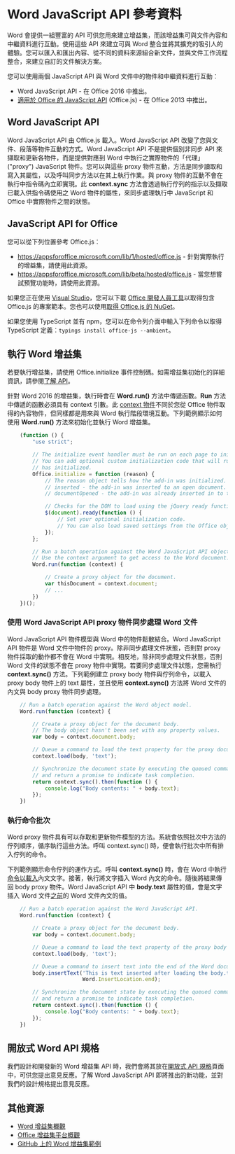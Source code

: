 # Word JavaScript API 參考資料

Word 會提供一組豐富的 API 可供您用來建立增益集，而該增益集可與文件內容和中繼資料進行互動。使用這些 API 來建立可與 Word 整合並將其擴充的吸引人的體驗。您可以匯入和匯出內容、從不同的資料來源組合新文件，並與文件工作流程整合，來建立自訂的文件解決方案。

您可以使用兩個 JavaScript API 與 Word 文件中的物件和中繼資料進行互動︰

- Word JavaScript API - 在 Office 2016 中推出。
- [適用於 Office 的 JavaScript API](../javascript-api-for-office.md) (Office.js) - 在 Office 2013 中推出。

## Word JavaScript API

Word JavaScript API 由 Office.js 載入。Word JavaScript API 改變了您與文件、段落等物件互動的方式。Word JavaScript API 不是提供個別非同步 API 來擷取和更新各物件，而是提供對應到 Word 中執行之實際物件的「代理」("proxy") JavaScript 物件。您可以與這些 proxy 物件互動，方法是同步讀取和寫入其屬性，以及呼叫同步方法以在其上執行作業。與 proxy 物件的互動不會在執行中指令碼內立即實現。此 **context.sync** 方法會透過執行佇列的指示以及擷取已載入供指令碼使用之 Word 物件的屬性，來同步處理執行中 JavaScript 和 Office 中實際物件之間的狀態。

## JavaScript API for Office

您可以從下列位置參考 Office.js︰

* https://appsforoffice.microsoft.com/lib/1/hosted/office.js - 針對實際執行的增益集，請使用此資源。
* https://appsforoffice.microsoft.com/lib/beta/hosted/office.js - 當您想嘗試預覽功能時，請使用此資源。

如果您正在使用 [Visual Studio](https://www.visualstudio.com/products/free-developer-offers-vs)，您可以下載 [Office 開發人員工具](https://www.visualstudio.com/features/office-tools-vs.aspx)以取得包含 Office.js 的專案範本。您也可以使用[取得 Office.js 的 NuGet](https://www.nuget.org/packages/Microsoft.Office.js/)。

如果您使用 TypeScript 並有 npm，您可以在命令列介面中輸入下列命令以取得 TypeScript 定義︰```typings install office-js --ambient```。

## 執行 Word 增益集

若要執行增益集，請使用 Office.initialize 事件控制碼。如需增益集初始化的詳細資訊，請參閱[了解 API](../../docs/develop/understanding-the-javascript-api-for-office.md)。

針對 Word 2016 的增益集，執行時會在 **Word.run()** 方法中傳遞函數。**Run** 方法中傳遞的函數必須具有 context 引數。此 [context 物件](../../reference/word/requestcontext.md)不同於您從 Office 物件取得的內容物件，但同樣都是用來與 Word 執行階段環境互動。下列範例顯示如何使用 **Word.run()** 方法來初始化並執行 Word 增益集。

```js
    (function () {
        "use strict";

        // The initialize event handler must be run on each page to initialize Office JS.
        // You can add optional custom initialization code that will run after OfficeJS
        // has initialized.
        Office.initialize = function (reason) {
            // The reason object tells how the add-in was initialized. The values can be:
            // inserted - the add-in was inserted to an open document.
            // documentOpened - the add-in was already inserted in to the document and the document was opened.

            // Checks for the DOM to load using the jQuery ready function.
            $(document).ready(function () {
                // Set your optional initialization code.
                // You can also load saved settings from the Office object.
            });
        };

        // Run a batch operation against the Word JavaScript API object model.
        // Use the context argument to get access to the Word document.
        Word.run(function (context) {

            // Create a proxy object for the document.
            var thisDocument = context.document;
            // ...
        })
    })();
```

### 使用 Word JavaScript API proxy 物件同步處理 Word 文件

Word JavaScript API 物件模型與 Word 中的物件鬆散結合。Word JavaScript API 物件是 Word 文件中物件的 proxy。除非同步處理文件狀態，否則對 proxy 物件採取的動作都不會在 Word 中實現。相反地，除非同步處理文件狀態，否則 Word 文件的狀態不會在 proxy 物件中實現。若要同步處理文件狀態，您需執行 **context.sync()** 方法。下列範例建立 proxy body 物件與佇列命令，以載入 proxy body 物件上的 text 屬性，並且使用 **context.sync()** 方法將 Word 文件的內文與 body proxy 物件同步處理。

```js
    // Run a batch operation against the Word object model.
    Word.run(function (context) {

        // Create a proxy object for the document body.
        // The body object hasn't been set with any property values.
        var body = context.document.body;

        // Queue a command to load the text property for the proxy document body object.
        context.load(body, 'text');

        // Synchronize the document state by executing the queued commands,
        // and return a promise to indicate task completion.
        return context.sync().then(function () {
            console.log("Body contents: " + body.text);
        });
    })
```

### 執行命令批次

Word proxy 物件具有可以存取和更新物件模型的方法。系統會依照批次中方法的佇列順序，循序執行這些方法。呼叫 context.sync() 時，便會執行批次中所有排入佇列的命令。

下列範例顯示命令佇列的運作方式。呼叫 **context.sync()** 時，會在 Word 中執行[命令以載入](../../reference/word/loadoption.md)內文文字。接著，執行將文字插入 Word 內文的命令。隨後將結果傳回 body proxy 物件。Word JavaScript API 中 **body.text** 屬性的值，會是文字插入 Word 文件<u>之前</u>的 Word 文件內文的值。


```js
    // Run a batch operation against the Word JavaScript API.
    Word.run(function (context) {

        // Create a proxy object for the document body.
        var body = context.document.body;

        // Queue a command to load the text property of the proxy body object.
        context.load(body, 'text');

        // Queue a command to insert text into the end of the Word document body.
        body.insertText('This is text inserted after loading the body.text property',
                        Word.InsertLocation.end);

        // Synchronize the document state by executing the queued commands,
        // and return a promise to indicate task completion.
        return context.sync().then(function () {
            console.log("Body contents: " + body.text);
        });
    })
```

## 開放式 Word API 規格

我們設計和開發新的 Word 增益集 API 時，我們會將其放在[開放式 API 規格](../../reference/openspec.md)頁面中，可供您提出意見反應。了解 Word JavaScript API 即將推出的新功能，並對我們的設計規格提出意見反應。

## 其他資源

* [Word 增益集概觀](../../docs/word/word-add-ins-programming-overview.md )
* [Office 增益集平台概觀](../../docs/overview/office-add-ins.md)
* [GitHub 上的 Word 增益集範例](https://github.com/OfficeDev?utf8=%E2%9C%93&query=Word)

